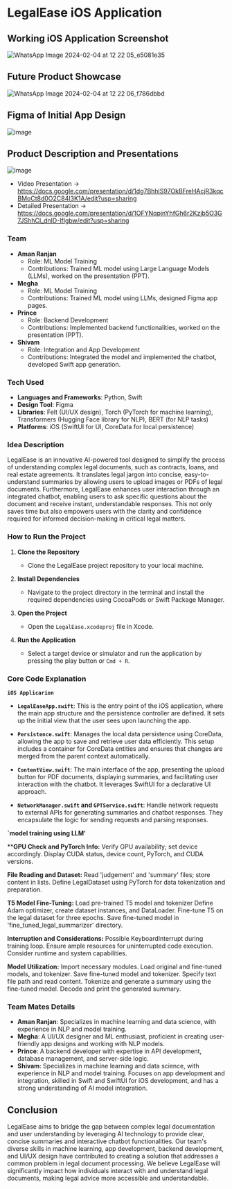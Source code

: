 # LegalEase iOS Application

## Working iOS Application Screenshot

![WhatsApp Image 2024-02-04 at 12 22 05_e5081e35](https://github.com/Hackdata2024/45-le/assets/108428995/0157d45d-7b6c-4518-99ba-3f8f54cf18e9)

## Future Product Showcase

![WhatsApp Image 2024-02-04 at 12 22 06_f786dbbd](https://github.com/Hackdata2024/45-le/assets/108428995/d6bb5efc-69bd-46ee-a515-56c151fca12d)

## Figma of Initial App Design

![image](https://github.com/Hackdata2024/45-le/assets/108428995/d582ddca-d933-41c7-ae69-830578fda5fa)

## Product Description and Presentations

![image](https://github.com/Hackdata2024/45-le/assets/108428995/eb49d8d3-7a3a-4145-9b22-b7132faaee5a)

- Video Presentation -> https://docs.google.com/presentation/d/1dg7BhhlS97OkBFreHAcjR3kqcBMoCt8d0O2C84I3K1A/edit?usp=sharing
- Detailed Presentation -> https://docs.google.com/presentation/d/1OFYNqpjnYhfGh6r2Kzjb5O3G7JShhCI_dnlD-Iflgbw/edit?usp=sharing

### Team

- **Aman Ranjan**
  - Role: ML Model Training
  - Contributions: Trained ML model using Large Language Models (LLMs), worked on the presentation (PPT).
- **Megha**
  - Role: ML Model Training
  - Contributions: Trained ML model using LLMs, designed Figma app pages.
- **Prince**
  - Role: Backend Development
  - Contributions: Implemented backend functionalities, worked on the presentation (PPT).
- **Shivam**
  - Role: Integration and App Development
  - Contributions: Integrated the model and implemented the chatbot, developed Swift app generation.

### Tech Used

- **Languages and Frameworks**: Python, Swift
- **Design Tool**: Figma
- **Libraries**: Felt (UI/UX design), Torch (PyTorch for machine learning), Transformers (Hugging Face library for NLP), BERT (for NLP tasks)
- **Platforms**: iOS (SwiftUI for UI, CoreData for local persistence)

### Idea Description

LegalEase is an innovative AI-powered tool designed to simplify the process of understanding complex legal documents, such as contracts, loans, and real estate agreements. It translates legal jargon into concise, easy-to-understand summaries by allowing users to upload images or PDFs of legal documents. Furthermore, LegalEase enhances user interaction through an integrated chatbot, enabling users to ask specific questions about the document and receive instant, understandable responses. This not only saves time but also empowers users with the clarity and confidence required for informed decision-making in critical legal matters.

### How to Run the Project

1. **Clone the Repository**
   - Clone the LegalEase project repository to your local machine.

2. **Install Dependencies**
   - Navigate to the project directory in the terminal and install the required dependencies using CocoaPods or Swift Package Manager.

3. **Open the Project**
   - Open the `LegalEase.xcodeproj` file in Xcode.

4. **Run the Application**
   - Select a target device or simulator and run the application by pressing the play button or `Cmd + R`.

### Core Code Explanation

**`iOS Applicarion`**

- **`LegalEaseApp.swift`**: This is the entry point of the iOS application, where the main app structure and the persistence controller are defined. It sets up the initial view that the user sees upon launching the app.
  
- **`Persistence.swift`**: Manages the local data persistence using CoreData, allowing the app to save and retrieve user data efficiently. This setup includes a container for CoreData entities and ensures that changes are merged from the parent context automatically.
  
- **`ContentView.swift`**: The main interface of the app, presenting the upload button for PDF documents, displaying summaries, and facilitating user interaction with the chatbot. It leverages SwiftUI for a declarative UI approach.
  
- **`NetworkManager.swift` and `GPTService.swift`**: Handle network requests to external APIs for generating summaries and chatbot responses. They encapsulate the logic for sending requests and parsing responses.

**`model training using LLM'**

****GPU Check and PyTorch Info:**
Verify GPU availability; set device accordingly.
Display CUDA status, device count, PyTorch, and CUDA versions.

**File Reading and Dataset:**
Read 'judgement' and 'summary' files; store content in lists.
Define LegalDataset using PyTorch for data tokenization and preparation.

**T5 Model Fine-Tuning:**
Load pre-trained T5 model and tokenizer
Define Adam optimizer, create dataset instances, and DataLoader.
Fine-tune T5 on the legal dataset for three epochs.
Save fine-tuned model in 'fine_tuned_legal_summarizer' directory.

**Interruption and Considerations:**
Possible KeyboardInterrupt during training loop.
Ensure ample resources for uninterrupted code execution.
Consider runtime and system capabilities.

**Model Utilization:**
Import necessary modules.
Load original and fine-tuned models, and tokenizer.
Save fine-tuned model and tokenizer.
Specify text file path and read content.
Tokenize and generate a summary using the fine-tuned model.
Decode and print the generated summary.

### Team Mates Details

- **Aman Ranjan**: Specializes in machine learning and data science, with experience in NLP and model training.
- **Megha**: A UI/UX designer and ML enthusiast, proficient in creating user-friendly app designs and working with NLP models.
- **Prince**: A backend developer with expertise in API development, database management, and server-side logic.
- **Shivam**: Specializes in machine learning and data science, with experience in NLP and model training. Focuses on app development and integration, skilled in Swift and SwiftUI for iOS development, and has a strong understanding of AI model integration.

## Conclusion

LegalEase aims to bridge the gap between complex legal documentation and user understanding by leveraging AI technology to provide clear, concise summaries and interactive chatbot functionalities. Our team's diverse skills in machine learning, app development, backend development, and UI/UX design have contributed to creating a solution that addresses a common problem in legal document processing. We believe LegalEase will significantly impact how individuals interact with and understand legal documents, making legal advice more accessible and understandable.
